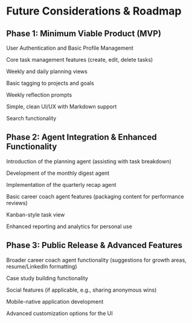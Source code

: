 # Future Considerations & Roadmap

## Phase 1: Minimum Viable Product (MVP)

User Authentication and Basic Profile Management

Core task management features (create, edit, delete tasks)

Weekly and daily planning views

Basic tagging to projects and goals

Weekly reflection prompts

Simple, clean UI/UX with Markdown support

Search functionality

## Phase 2: Agent Integration & Enhanced Functionality

Introduction of the planning agent (assisting with task breakdown)

Development of the monthly digest agent

Implementation of the quarterly recap agent

Basic career coach agent features (packaging content for performance reviews)

Kanban-style task view

Enhanced reporting and analytics for personal use

## Phase 3: Public Release & Advanced Features

Broader career coach agent functionality (suggestions for growth areas, resume/LinkedIn formatting)

Case study building functionality

Social features (if applicable, e.g., sharing anonymous wins)

Mobile-native application development

Advanced customization options for the UI
